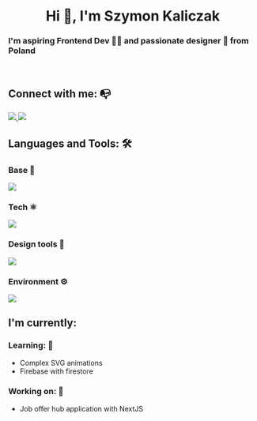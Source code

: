 
 <h1 align="center">Hi 👋, I'm Szymon Kaliczak</h1>
 
### I'm aspiring Frontend Dev 👨‍💻 and passionate designer 🎨 from Poland
 
<br/>

## Connect with me: :mailbox_with_no_mail:
 
 <a href="mailto:szymonkaliczak@gmail.com">
   <img src="https://img.shields.io/badge/Gmail-D14836?style=for-the-badge&logo=gmail&logoColor=white" />
 </a>
  
 <a href="https://www.linkedin.com/in/szymonkaliczak/">
   <img src="https://img.shields.io/badge/LinkedIn-0077B5?style=for-the-badge&logo=linkedin&logoColor=white" />
 </a>
 
## Languages and Tools: :hammer_and_wrench:	
 
### Base :abacus:	
   
<img src="https://skillicons.dev/icons?i=html,css,sass,tailwind,materialui,svg"/>
 
### Tech :atom_symbol:	

<img src="https://skillicons.dev/icons?i=js,ts,react,redux,nextjs,vue,firebase,git,postman"/>
 
### Design tools :art:	
 
<img src="https://skillicons.dev/icons?i=ps,ai,figma,blender" />
  
### Environment :gear:	

<img src="https://skillicons.dev/icons?i=vscode,vite,visualstudio,webpack"/>


## I'm currently: 

### Learning: :open_book:
 
 - Complex SVG animations
 - Firebase with firestore
     
### Working on: :briefcase:	
  - Job offer hub application with NextJS
